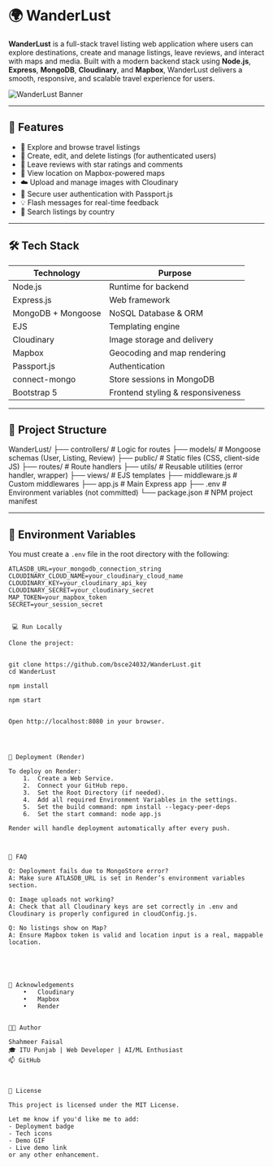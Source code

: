 # 🌍 WanderLust

**WanderLust** is a full-stack travel listing web application where users can explore destinations, create and manage listings, leave reviews, and interact with maps and media. Built with a modern backend stack using **Node.js**, **Express**, **MongoDB**, **Cloudinary**, and **Mapbox**, WanderLust delivers a smooth, responsive, and scalable travel experience for users.

![WanderLust Banner](https://wanderlust-fgn0.onrender.com/listings)

---

## 🚀 Features

- 🧭 Explore and browse travel listings
- 📝 Create, edit, and delete listings (for authenticated users)
- 💬 Leave reviews with star ratings and comments
- 📍 View location on Mapbox-powered maps
- ☁️ Upload and manage images with Cloudinary
- 🔐 Secure user authentication with Passport.js
- 💡 Flash messages for real-time feedback
- 🎯 Search listings by country

---

## 🛠️ Tech Stack

| Technology         | Purpose                          |
|--------------------|----------------------------------|
| Node.js            | Runtime for backend              |
| Express.js         | Web framework                    |
| MongoDB + Mongoose | NoSQL Database & ORM             |
| EJS                | Templating engine                |
| Cloudinary         | Image storage and delivery       |
| Mapbox             | Geocoding and map rendering      |
| Passport.js        | Authentication                   |
| connect-mongo      | Store sessions in MongoDB        |
| Bootstrap 5        | Frontend styling & responsiveness|

---


## 📂 Project Structure


WanderLust/
├── controllers/       # Logic for routes
├── models/            # Mongoose schemas (User, Listing, Review)
├── public/            # Static files (CSS, client-side JS)
├── routes/            # Route handlers
├── utils/             # Reusable utilities (error handler, wrapper)
├── views/             # EJS templates
├── middleware.js      # Custom middlewares
├── app.js             # Main Express app
├── .env               # Environment variables (not committed)
└── package.json       # NPM project manifest




---

## 🔐 Environment Variables

You must create a `.env` file in the root directory with the following:

```env
ATLASDB_URL=your_mongodb_connection_string
CLOUDINARY_CLOUD_NAME=your_cloudinary_cloud_name
CLOUDINARY_KEY=your_cloudinary_api_key
CLOUDINARY_SECRET=your_cloudinary_secret
MAP_TOKEN=your_mapbox_token
SECRET=your_session_secret


 💻 Run Locally

Clone the project:


git clone https://github.com/bsce24032/WanderLust.git
cd WanderLust

npm install

npm start


Open http://localhost:8080 in your browser.




🚀 Deployment (Render)

To deploy on Render:
	1.	Create a Web Service.
	2.	Connect your GitHub repo.
	3.	Set the Root Directory (if needed).
	4.	Add all required Environment Variables in the settings.
	5.	Set the build command: npm install --legacy-peer-deps
    6.	Set the start command: node app.js

Render will handle deployment automatically after every push.



🙋 FAQ

Q: Deployment fails due to MongoStore error?
A: Make sure ATLASDB_URL is set in Render’s environment variables section.

Q: Image uploads not working?
A: Check that all Cloudinary keys are set correctly in .env and Cloudinary is properly configured in cloudConfig.js.

Q: No listings show on Map?
A: Ensure Mapbox token is valid and location input is a real, mappable location.





🙏 Acknowledgements
	•	Cloudinary
	•	Mapbox
	•	Render


👨‍💻 Author

Shahmeer Faisal
🎓 ITU Punjab | Web Developer | AI/ML Enthusiast
📫 GitHub



📄 License

This project is licensed under the MIT License.

Let me know if you'd like me to add:
- Deployment badge
- Tech icons
- Demo GIF
- Live demo link  
or any other enhancement.


